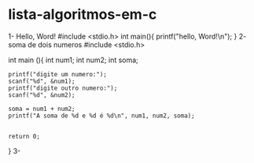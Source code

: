 # lista-algoritmos-em-c
1- Hello, Word!
#include <stdio.h> 
int main(){
	printf("hello, Word!\n");
}
2- soma de dois numeros
#include <stdio.h>

int main (){
	int num1;
	int num2;
	int soma;
	
	printf("digite um numero:");
	scanf("%d", &num1);
	printf("digite outro numero:");
	scanf("%d", &num2);
	
	soma = num1 + num2;
    printf("A soma de %d e %d é %d\n", num1, num2, soma);
	
	
	return 0;
	
}
3- 
